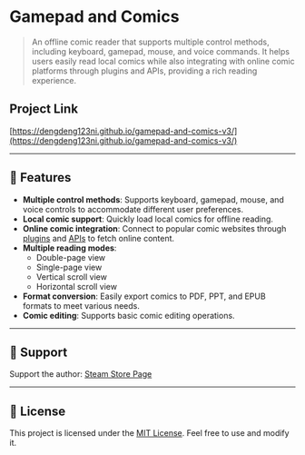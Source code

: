 # Gamepad and Comics

> An offline comic reader that supports multiple control methods, including keyboard, gamepad, mouse, and voice commands. It helps users easily read local comics while also integrating with online comic platforms through plugins and APIs, providing a rich reading experience.

## Project Link  
[https://dengdeng123ni.github.io/gamepad-and-comics-v3/](https://dengdeng123ni.github.io/gamepad-and-comics-v3/)

---

## 🎨 Features

- **Multiple control methods**: Supports keyboard, gamepad, mouse, and voice controls to accommodate different user preferences.
- **Local comic support**: Quickly load local comics for offline reading.
- **Online comic integration**: Connect to popular comic websites through [plugins](https://github.com/dengdeng123ni/gamepad-and-comics-v3/blob/main/src/assets/zip) and [APIs](https://github.com/dengdeng123ni/gamepad-and-comics-v3/tree/main/js) to fetch online content.
- **Multiple reading modes**:
  - Double-page view
  - Single-page view
  - Vertical scroll view
  - Horizontal scroll view
- **Format conversion**: Easily export comics to PDF, PPT, and EPUB formats to meet various needs.
- **Comic editing**: Supports basic comic editing operations.

---

## 🌟 Support

Support the author: [Steam Store Page](https://store.steampowered.com/app/2070500/Gamepad_and_Comics/)

---

## 📜 License

This project is licensed under the [MIT License](https://opensource.org/licenses/MIT). Feel free to use and modify it.
